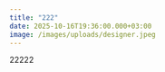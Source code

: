 ```yaml
---
title: "222"
date: 2025-10-16T19:36:00.000+03:00
image: /images/uploads/designer.jpeg
---
```

22222
